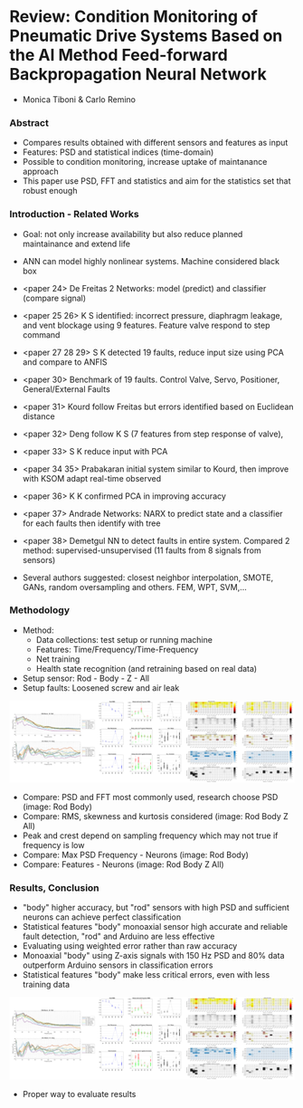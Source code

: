 # Review: Condition Monitoring of Pneumatic Drive Systems Based on the AI Method Feed-forward Backpropagation Neural Network
- Monica Tiboni & Carlo Remino

### Abstract
- Compares results obtained with different sensors and features as input
- Features: PSD and statistical indices (time-domain)
- Possible to condition monitoring, increase uptake of maintanance approach
- This paper use PSD, FFT and statistics and aim for the statistics set that robust enough

### Introduction - Related Works
- Goal: not only increase availability but also reduce planned maintainance and extend life
- ANN can model highly nonlinear systems. Machine considered black box

- <paper 24> De Freitas 2 Networks: model (predict) and classifier (compare signal)
- <paper 25 26> K S identified: incorrect pressure, diaphragm leakage, and vent blockage using 9 features. Feature valve respond to step command
- <paper 27 28 29> S K detected 19 faults, reduce input size using PCA and compare to ANFIS
- <paper 30> Benchmark of 19 faults. Control Valve, Servo, Positioner, General/External Faults
- <paper 31> Kourd follow Freitas but errors identified based on Euclidean distance
- <paper 32> Deng follow K S (7 features from step response of valve), 
- <paper 33> S K reduce input with PCA
- <paper 34 35> Prabakaran initial system similar to Kourd, then improve with KSOM adapt real-time observed
- <paper 36> K K confirmed PCA in improving accuracy
- <paper 37> Andrade Networks: NARX to predict state and a classifier for each faults then identify with tree
- <paper 38> Demetgul NN to detect faults in entire system. Compared 2 method: supervised-unsupervised (11 faults from 8 signals from sensors)
- Several authors suggested: closest neighbor interpolation, SMOTE, GANs, random oversampling and others. FEM, WPT, SVM,...

### Methodology
- Method:
    - Data collections: test setup or running machine
    - Features: Time/Frequency/Time-Frequency
    - Net training
    - Health state recognition (and retraining based on real data)
- Setup sensor: Rod - Body - Z - All
- Setup faults: Loosened screw and air leak

![Compare](images/TiboniReminoExp1.png)

- Compare: PSD and FFT most commonly used, research choose PSD (image: Rod Body)
- Compare: RMS, skewness and kurtosis considered (image: Rod Body Z All)
- Peak and crest depend on sampling frequency which may not true if frequency is low
- Compare: Max PSD Frequency - Neurons (image: Rod Body)
- Compare: Features - Neurons (image: Rod Body Z All)

### Results, Conclusion
- "body" higher accuracy, but "rod" sensors with high PSD and sufficient neurons can achieve perfect classification
- Statistical features "body" monoaxial sensor high accurate and reliable fault detection, "rod" and Arduino are less effective
- Evaluating using weighted error rather than raw accuracy
- Monoaxial "body" using Z-axis signals with 150 Hz PSD and 80% data outperform Arduino sensors in classification errors
- Statistical features "body" make less critical errors, even with less training data

![Results](images/TiboniReminoExp1.png)

- Proper way to evaluate results
